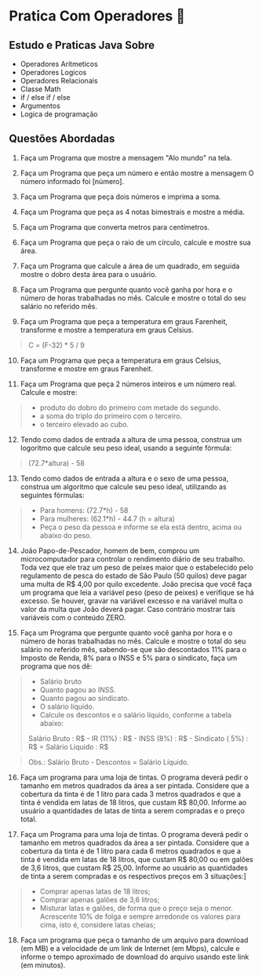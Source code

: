 # Pratica Com Operadores 📖

## Estudo e Praticas Java Sobre
- Operadores Aritmeticos
- Operadores Logicos
- Operadores Relacionais
- Classe Math
- if / else if / else
- Argumentos
- Logica de programação


## Questões Abordadas
1.  Faça um Programa que mostre a mensagem "Alo mundo" na tela.

2.  Faça um Programa que peça um número e então mostre a mensagem O número informado foi [número].

3.  Faça um Programa que peça dois números e imprima a soma.

4.  Faça um Programa que peça as 4 notas bimestrais e mostre a média.

5.  Faça um Programa que converta metros para centímetros.

6.  Faça um Programa que peça o raio de um círculo, calcule e mostre sua área.

7.  Faça um Programa que calcule a área de um quadrado, em seguida mostre o dobro desta área para o usuário.

8.  Faça um Programa que pergunte quanto você ganha por hora e o número de horas trabalhadas no mês. Calcule e mostre o total do seu salário no referido mês.

9. Faça um Programa que peça a temperatura em graus Farenheit, transforme e mostre a temperatura em graus Celsius.
> C = (F-32) *  5 / 9

10.  Faça um Programa que peça a temperatura em graus Celsius, transforme e mostre em graus Farenheit.

11.  Faça um Programa que peça 2 números inteiros e um número real. Calcule e mostre: 
> * produto do dobro do primeiro com metade do segundo.
> * a soma do triplo do primeiro com o terceiro.
> * o terceiro elevado ao cubo.

12.  Tendo como dados de entrada a altura de uma pessoa, construa um logoritmo que calcule seu peso ideal, usando a seguinte fórmula:
> (72.7*altura) - 58 

13.  Tendo como dados de entrada a altura e o sexo de uma pessoa, construa um algoritmo que calcule seu peso ideal, utilizando as seguintes fórmulas:
> * Para homens: (72.7*h) - 58
> * Para mulheres: (62.1*h) - 44.7 (h = altura)
> * Peça o peso da pessoa e informe se ela está dentro, acima ou
      abaixo do peso.
      
14.  João Papo-de-Pescador, homem de bem, comprou um microcomputador para controlar o rendimento diário de seu trabalho. Toda vez que ele traz um peso de peixes maior que o estabelecido pelo regulamento de pesca do estado de São Paulo (50 quilos) deve pagar uma multa de R$ 4,00 por quilo excedente. João precisa que você faça um programa que leia a variável peso (peso de peixes) e verifique se há excesso. Se houver, gravar na variável excesso e na variável multa o valor da multa que João deverá pagar. Caso contrário mostrar tais variáveis com o conteúdo ZERO.

15.  Faça um Programa que pergunte quanto você ganha por hora e o
      número de horas trabalhadas no mês. Calcule e mostre o total do seu
      salário no referido mês, sabendo-se que são descontados 11% para o
      Imposto de Renda, 8% para o INSS e 5% para o sindicato, faça um
      programa que nos dê:
> * Salário bruto
> * Quanto pagou ao INSS.
> * Quanto pagou ao sindicato.
> * O salário líquido.
> * Calcule os descontos e o salário líquido, conforme a tabela abaixo:
> 
> Salário Bruto : R$ - IR (11%) : R$ - INSS
(8%) : R$ - Sindicato ( 5%) : R$ = Salário
Liquido : R$

> Obs.: Salário Bruto - Descontos = Salário Líquido.

16.  Faça um programa para uma loja de tintas. O programa deverá pedir o
      tamanho em metros quadrados da área a ser pintada. Considere que a
      cobertura da tinta é de 1 litro para cada 3 metros quadrados e que a
      tinta é vendida em latas de 18 litros, que custam R$ 80,00. Informe ao
      usuário a quantidades de latas de tinta a serem compradas e o preço
      total.
      
17.  Faça um Programa para uma loja de tintas. O programa deverá pedir o
      tamanho em metros quadrados da área a ser pintada. Considere que a
      cobertura da tinta é de 1 litro para cada 6 metros quadrados e que a
      tinta é vendida em latas de 18 litros, que custam R$ 80,00 ou em
      galões de 3,6 litros, que custam R$ 25,00. 
      Informe ao usuário as quantidades de tinta a serem compradas e os respectivos preços em 3 situações:]
> * Comprar apenas latas de 18 litros;
> * Comprar apenas galões de 3,6 litros;
> * Misturar latas e galões, de forma que o preço seja o menor. Acrescente 10% de folga e sempre arredonde os valores para cima, isto é, considere latas cheias;

18.  Faça um programa que peça o tamanho de um arquivo para download (em MB) e a velocidade de um link de Internet (em Mbps), calcule e informe o tempo aproximado de download do arquivo usando este link (em minutos).
